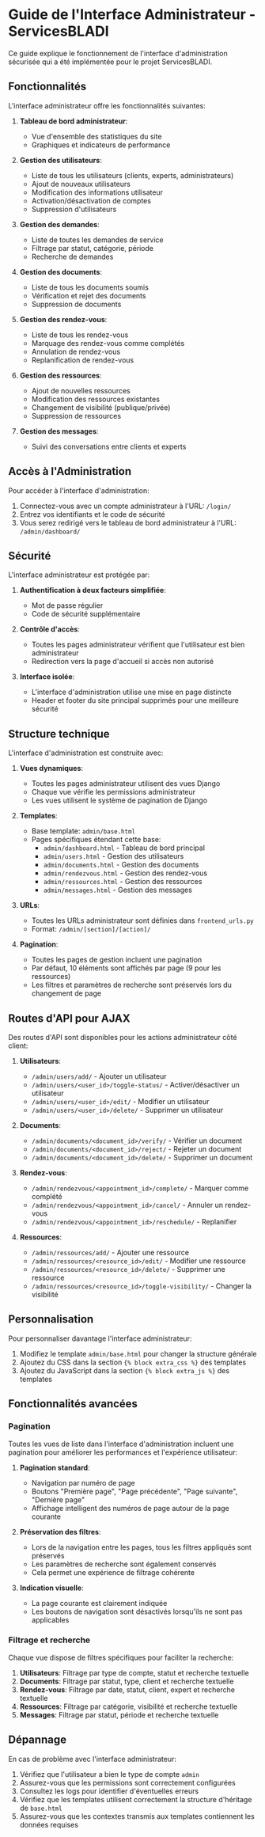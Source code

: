 # Guide de l'Interface Administrateur - ServicesBLADI

Ce guide explique le fonctionnement de l'interface d'administration sécurisée qui a été implémentée pour le projet ServicesBLADI.

## Fonctionnalités

L'interface administrateur offre les fonctionnalités suivantes:

1. **Tableau de bord administrateur**:
   - Vue d'ensemble des statistiques du site
   - Graphiques et indicateurs de performance

2. **Gestion des utilisateurs**:
   - Liste de tous les utilisateurs (clients, experts, administrateurs)
   - Ajout de nouveaux utilisateurs
   - Modification des informations utilisateur
   - Activation/désactivation de comptes
   - Suppression d'utilisateurs

3. **Gestion des demandes**:
   - Liste de toutes les demandes de service
   - Filtrage par statut, catégorie, période
   - Recherche de demandes

4. **Gestion des documents**:
   - Liste de tous les documents soumis
   - Vérification et rejet des documents
   - Suppression de documents

5. **Gestion des rendez-vous**:
   - Liste de tous les rendez-vous
   - Marquage des rendez-vous comme complétés
   - Annulation de rendez-vous
   - Replanification de rendez-vous

6. **Gestion des ressources**:
   - Ajout de nouvelles ressources
   - Modification des ressources existantes
   - Changement de visibilité (publique/privée)
   - Suppression de ressources

7. **Gestion des messages**:
   - Suivi des conversations entre clients et experts

## Accès à l'Administration

Pour accéder à l'interface d'administration:

1. Connectez-vous avec un compte administrateur à l'URL: `/login/`
2. Entrez vos identifiants et le code de sécurité
3. Vous serez redirigé vers le tableau de bord administrateur à l'URL: `/admin/dashboard/`

## Sécurité

L'interface administrateur est protégée par:

1. **Authentification à deux facteurs simplifiée**:
   - Mot de passe régulier
   - Code de sécurité supplémentaire

2. **Contrôle d'accès**:
   - Toutes les pages administrateur vérifient que l'utilisateur est bien administrateur
   - Redirection vers la page d'accueil si accès non autorisé

3. **Interface isolée**:
   - L'interface d'administration utilise une mise en page distincte
   - Header et footer du site principal supprimés pour une meilleure sécurité

## Structure technique

L'interface d'administration est construite avec:

1. **Vues dynamiques**:
   - Toutes les pages administrateur utilisent des vues Django
   - Chaque vue vérifie les permissions administrateur
   - Les vues utilisent le système de pagination de Django

2. **Templates**:
   - Base template: `admin/base.html`
   - Pages spécifiques étendant cette base:
     - `admin/dashboard.html` - Tableau de bord principal
     - `admin/users.html` - Gestion des utilisateurs
     - `admin/documents.html` - Gestion des documents
     - `admin/rendezvous.html` - Gestion des rendez-vous
     - `admin/ressources.html` - Gestion des ressources
     - `admin/messages.html` - Gestion des messages

3. **URLs**:
   - Toutes les URLs administrateur sont définies dans `frontend_urls.py`
   - Format: `/admin/[section]/[action]/`

4. **Pagination**:
   - Toutes les pages de gestion incluent une pagination
   - Par défaut, 10 éléments sont affichés par page (9 pour les ressources)
   - Les filtres et paramètres de recherche sont préservés lors du changement de page

## Routes d'API pour AJAX

Des routes d'API sont disponibles pour les actions administrateur côté client:

1. **Utilisateurs**:
   - `/admin/users/add/` - Ajouter un utilisateur
   - `/admin/users/<user_id>/toggle-status/` - Activer/désactiver un utilisateur
   - `/admin/users/<user_id>/edit/` - Modifier un utilisateur
   - `/admin/users/<user_id>/delete/` - Supprimer un utilisateur

2. **Documents**:
   - `/admin/documents/<document_id>/verify/` - Vérifier un document
   - `/admin/documents/<document_id>/reject/` - Rejeter un document
   - `/admin/documents/<document_id>/delete/` - Supprimer un document

3. **Rendez-vous**:
   - `/admin/rendezvous/<appointment_id>/complete/` - Marquer comme complété
   - `/admin/rendezvous/<appointment_id>/cancel/` - Annuler un rendez-vous
   - `/admin/rendezvous/<appointment_id>/reschedule/` - Replanifier

4. **Ressources**:
   - `/admin/ressources/add/` - Ajouter une ressource
   - `/admin/ressources/<resource_id>/edit/` - Modifier une ressource
   - `/admin/ressources/<resource_id>/delete/` - Supprimer une ressource
   - `/admin/ressources/<resource_id>/toggle-visibility/` - Changer la visibilité

## Personnalisation

Pour personnaliser davantage l'interface administrateur:

1. Modifiez le template `admin/base.html` pour changer la structure générale
2. Ajoutez du CSS dans la section `{% block extra_css %}` des templates
3. Ajoutez du JavaScript dans la section `{% block extra_js %}` des templates

## Fonctionnalités avancées

### Pagination

Toutes les vues de liste dans l'interface d'administration incluent une pagination pour améliorer les performances et l'expérience utilisateur:

1. **Pagination standard**:
   - Navigation par numéro de page
   - Boutons "Première page", "Page précédente", "Page suivante", "Dernière page"
   - Affichage intelligent des numéros de page autour de la page courante

2. **Préservation des filtres**:
   - Lors de la navigation entre les pages, tous les filtres appliqués sont préservés
   - Les paramètres de recherche sont également conservés
   - Cela permet une expérience de filtrage cohérente

3. **Indication visuelle**:
   - La page courante est clairement indiquée
   - Les boutons de navigation sont désactivés lorsqu'ils ne sont pas applicables

### Filtrage et recherche

Chaque vue dispose de filtres spécifiques pour faciliter la recherche:

1. **Utilisateurs**: Filtrage par type de compte, statut et recherche textuelle
2. **Documents**: Filtrage par statut, type, client et recherche textuelle
3. **Rendez-vous**: Filtrage par date, statut, client, expert et recherche textuelle
4. **Ressources**: Filtrage par catégorie, visibilité et recherche textuelle
5. **Messages**: Filtrage par statut, période et recherche textuelle

## Dépannage

En cas de problème avec l'interface administrateur:

1. Vérifiez que l'utilisateur a bien le type de compte `admin`
2. Assurez-vous que les permissions sont correctement configurées
3. Consultez les logs pour identifier d'éventuelles erreurs
4. Vérifiez que les templates utilisent correctement la structure d'héritage de `base.html`
5. Assurez-vous que les contextes transmis aux templates contiennent les données requises
